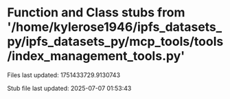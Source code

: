 # Function and Class stubs from '/home/kylerose1946/ipfs_datasets_py/ipfs_datasets_py/mcp_tools/tools/index_management_tools.py'

Files last updated: 1751433729.9130743

Stub file last updated: 2025-07-07 01:53:43
